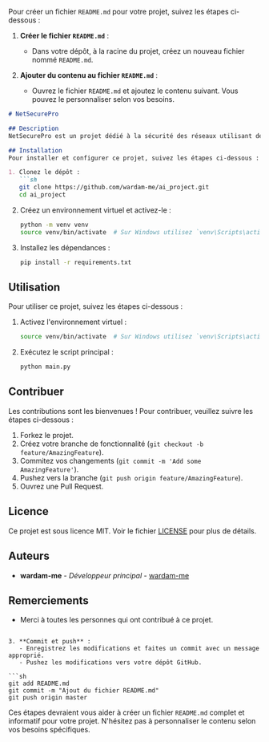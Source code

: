 Pour créer un fichier `README.md` pour votre projet, suivez les étapes ci-dessous :

1. **Créer le fichier `README.md`** :
   - Dans votre dépôt, à la racine du projet, créez un nouveau fichier nommé `README.md`.

2. **Ajouter du contenu au fichier `README.md`** :
   - Ouvrez le fichier `README.md` et ajoutez le contenu suivant. Vous pouvez le personnaliser selon vos besoins.

```markdown
# NetSecurePro

## Description
NetSecurePro est un projet dédié à la sécurité des réseaux utilisant des techniques avancées pour protéger vos données et communications. Ce projet est principalement développé en Python, HTML, JavaScript, CSS, Shell, et TypeScript.

## Installation
Pour installer et configurer ce projet, suivez les étapes ci-dessous :

1. Clonez le dépôt :
   ```sh
   git clone https://github.com/wardam-me/ai_project.git
   cd ai_project
   ```

2. Créez un environnement virtuel et activez-le :
   ```sh
   python -m venv venv
   source venv/bin/activate  # Sur Windows utilisez `venv\Scripts\activate`
   ```

3. Installez les dépendances :
   ```sh
   pip install -r requirements.txt
   ```

## Utilisation
Pour utiliser ce projet, suivez les étapes ci-dessous :

1. Activez l'environnement virtuel :
   ```sh
   source venv/bin/activate  # Sur Windows utilisez `venv\Scripts\activate`
   ```

2. Exécutez le script principal :
   ```sh
   python main.py
   ```

## Contribuer
Les contributions sont les bienvenues ! Pour contribuer, veuillez suivre les étapes ci-dessous :

1. Forkez le projet.
2. Créez votre branche de fonctionnalité (`git checkout -b feature/AmazingFeature`).
3. Commitez vos changements (`git commit -m 'Add some AmazingFeature'`).
4. Pushez vers la branche (`git push origin feature/AmazingFeature`).
5. Ouvrez une Pull Request.

## Licence
Ce projet est sous licence MIT. Voir le fichier [LICENSE](LICENSE) pour plus de détails.

## Auteurs
- **wardam-me** - *Développeur principal* - [wardam-me](https://github.com/wardam-me)

## Remerciements
- Merci à toutes les personnes qui ont contribué à ce projet.
```

3. **Commit et push** :
   - Enregistrez les modifications et faites un commit avec un message approprié.
   - Pushez les modifications vers votre dépôt GitHub.

```sh
git add README.md
git commit -m "Ajout du fichier README.md"
git push origin master
```

Ces étapes devraient vous aider à créer un fichier `README.md` complet et informatif pour votre projet. N'hésitez pas à personnaliser le contenu selon vos besoins spécifiques.

